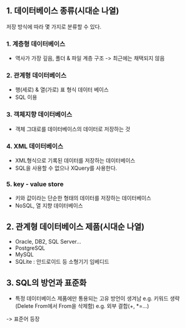 ## 1. 데이터베이스 종류(시대순 나열)

저장 방식에 따라 몇 가지로 분류할 수 있다.

### 1. 계층형 데이터베이스
- 역사가 가장 깊음, 폴더 & 파일 계층 구조 -> 최근에는 채택되지 않음

### 2. 관계형 데이터베이스
- 행(세로) & 열(가로) 표 형식 데이터 베이스
- SQL 이용

### 3. 객체지향 데이터베이스
- 객체 그대로를 데이터베이스의 데이터로 저장하는 것

### 4. XML 데이터베이스
- XML형식으로 기록된 데이터를 저장하는 데이터베이스
- SQL을 사용할 수 없으나 XQuery를 사용한다.

### 5. key - value store
- 키와 값이라는 단순한 형태의 데이터를 저장하는 데이터베이스
- NoSQL, 열 지향 데이터베이스


## 2. 관계형 데이터베이스 제품(시대순 나열)

- Oracle, DB2, SQL Server...
- PostgreSQL
- MySQL
- SQLite : 안드로이드 등 소형기기 임베디드

## 3. SQL의 방언과 표준화
- 특정 데이터베이스 제품에만 통용되는 고유 방언이 생겨남
e.g. 키워드 생략(Delete From에서 From을 삭제함)
e.g. 외부 결합(+, *=...)

-> 표준어 등장
